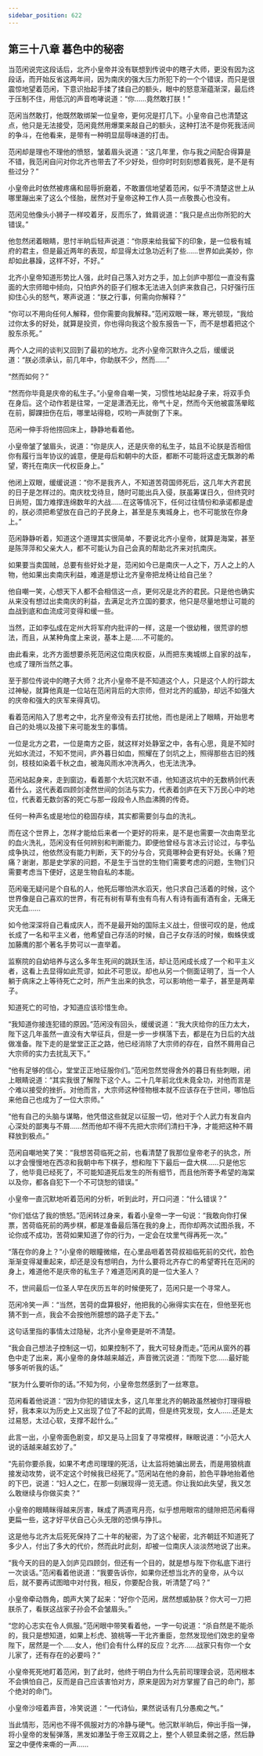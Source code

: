 ```yaml
---
sidebar_position: 622
---
```


## 第三十八章 **暮色中的秘密**

当范闲说完这段话后，北齐小皇帝并没有联想到传说中的瞎子大师，更没有因为这段话，而开始反省这两年间，因为南庆的强大压力所犯下的一个个错误，而只是很震惊地望着范闲，下意识抬起手揉了揉自己的额头，眼中的怒意渐蕴渐深，最后终于压制不住，用低沉的声音咆哮说道：“你……竟然敢打朕！”

范闲当然敢打，他既然敢绑架一位皇帝，更何况是打几下。小皇帝自己也清楚这点，他只是无法接受，范闲竟然用爆栗来敲自己的额头，这种打法不是你死我活间的争斗，在他看来，是带有一种明显屈辱味道的打击。

范闲却是理也不理他的愤怒，皱着眉头说道：“这几年里，你与我之间配合得算是不错，我范闲自问对你北齐也带去了不少好处，但你时时刻刻想着我死，是不是有些过分？”

小皇帝此时依然被疼痛和屈辱折磨着，不敢置信地望着范闲，似乎不清楚这世上从哪里蹦出来了这么个怪胎，居然对于皇帝这种工作人员一点敬畏心也没有。

范闲见他像头小狮子一样咬着牙，反而乐了，耸肩说道：“我只是点出你所犯的大错误。”

他忽然闭着眼睛，思忖半晌后轻声说道：“你原来给我留下的印象，是一位极有城府的君主，但是最近两年的表现，却显得太过急功近利了些……世界如此美妙，你却如此暴躁，这样不好，不好。”

北齐小皇帝知道形势比人强，此时自己落入对方之手，加上剑庐中那位一直没有露面的大宗师暗中倾向，只怕庐外的臣子们根本无法进入剑庐来救自己，只好强行压抑住心头的怒气，寒声说道：“朕之行事，何需向你解释？”

“你可以不用向任何人解释，但你需要向我解释。”范闲双眼一眯，寒光顿现，“我给过你太多的好处，就算是投资，你也得向我这个股东报告一下，而不是想着把这个股东杀死。”

两个人之间的谈判又回到了最初的地方。北齐小皇帝沉默许久之后，缓缓说道：“朕必须承认，前几年中，你助朕不少，然而……”

“然而如何？”

“然而你毕竟是庆帝的私生子。”小皇帝自嘲一笑，习惯性地站起身子来，将双手负在身后。这个动作若是往常，一定是潇洒无比，帝气十足，然而今天他被震荡晕眩在前，脚踝扭伤在后，哪里站得稳，哎哟一声就倒了下来。

范闲一伸手将他捞回床上，静静地看着他。

小皇帝皱了皱眉头，说道：“你是庆人，还是庆帝的私生子，姑且不论朕是否相信你有履行当年协议的诚意，便是母后和朝中的大臣，都断不可能将这虚无飘渺的希望，寄托在南庆一代权臣身上。”

他闭上双眼，缓缓说道：“你不是我齐人，不知道苦荷国师死后，这几年大齐君民的日子是怎样过的。南庆枕戈待旦，随时可能出兵入侵，朕虽筹谋日久，但终究时日尚短，国力难撑连绵数年的大战……在这等情况下，任何过往情份和承诺都是虚的，朕必须把希望放在自己的子民身上，甚至是东夷城身上，也不可能放在你身上。”

范闲静静听着，知道这个道理其实很简单，不要说北齐小皇帝，就算是海棠，甚至是陈萍萍和父亲大人，都不可能认为自己会真的帮助北齐来对抗南庆。

如果要当卖国贼，总要有些好处才是，范闲如今已是南庆一人之下，万人之上的人物，他如果出卖南庆利益，难道是想让北齐皇帝把龙椅让给自己坐？

他自嘲一笑，心想天下人都不会相信这一点，更何况是北齐的君民。只是他也确实从来没有想过出卖南庆的利益，去满足北齐立国的要求，他只是尽量地想让可能的血战到底和血流成河变得和缓一些。

当然，正如李弘成在定州大将军府内批评的一样，这是一个很幼稚，很荒谬的想法，而且，从某种角度上来说，基本上是……不可能的。

由此看来，北齐方面想要杀死范闲这位南庆权臣，从而把东夷城绑上自家的战车，也成了理所当然之事。

至于那位传说中的瞎子大师？北齐小皇帝不是不知道这个人，只是这个人的行踪太过神秘，就算他真是一位站在范闲背后的大宗师，但对北齐的威胁，却远不如强大的庆帝和强大的庆军来得真切。

看着范闲陷入了思考之中，北齐皇帝没有去打扰他，而也是闭上了眼睛，开始思考自己的处境以及接下来可能发生的事情。

一位是北方之君，一位是南方之臣，就这样对处静室之中，各有心思，竟是不知时光如水流过，不知不觉间，庐外暮日如血，照耀在了剑坑之上，照得那些古旧的残剑，枝枝如染着千秋之血，被海风雨水冲洗再久，也无法洗净。

范闲站起身来，走到窗边，看着那个大坑沉默不语，他知道这坑中的无数柄剑代表着什么，这代表着四顾剑凌然世间的剑法与实力，代表着剑庐在天下万民心中的地位，代表着无数剑客的死亡与那一段段令人热血沸腾的传奇。

任何一种声名或是地位的稳固存续，其实都需要剑与血的洗礼。

而在这个世界上，怎样才能给后来者一个更好的将来，是不是也需要一次由南至北的血火洗礼，范闲没有任何辨别和判断能力。即便他曾经与言冰云讨论过，与李弘成争执过，他依然没有能力判断，天下的分与合，究竟哪种会更有好处。长痛？短痛？谢谢，那是史学家的问题，不是生于当世的生物们需要考虑的问题，生物们只需要考虑当下便好，这是生物自私的本能。

范闲毫无疑问是个自私的人，他死后哪怕洪水滔天，他只求自己活着的时候，这个世界像是自己喜欢的世界，有花有树有草有虫有鸟有人有诗有画有酒有金，无痛无灾无血……

如今他深深将自己看成庆人，而不是最开始的国际主义战士，但很可叹的是，他成长成了一名和平主义者，他希望自己存活的时候，自己子女存活的时候，蜘蛛侠或加藤鹰的那个著名手势可以一直举着。

监察院的自幼培养与这么多年生死间的跳跃生活，却让范闲成长成了一个和平主义者，这看上去显得如此荒谬，如此不可思议。却也从另一个侧面证明了，当一个人躺于病床之上等待死亡之时，所产生出来的执念，可以影响他一辈子，甚至是两辈子。

知道死亡的可怕，才知道应该珍惜生命。

“我知道你接连犯错的原因。”范闲没有回头，缓缓说道：“我大庆给你的压力太大，陛下这几年虽然一直没有大举征兵，但是一步一步棋落下去，都是在为日后的大战做准备。陛下走的是堂堂正正之路，他已经消除了大宗师的存在，自然不屑用自己大宗师的实力去扰乱天下。”

“他有足够的信心，堂堂正正地征服你们。”范闲忽然觉得舍外的暮日有些刺眼，闭上眼睛说道：“其实我很了解陛下这个人。二十几年前北伐未竟全功，对他而言是个难以接受的挫折。对他而言，大宗师这种怪物根本就不应该存在于世间，哪怕后来他自己也成为了一位大宗师。”

“他有自己的头脑与谋略，他凭借这些就足以征服一切，他对于个人武力有发自内心深处的鄙夷与不屑……然而他却不得不先把大宗师们清扫干净，才能把这种不屑释放到极点。”

范闲自嘲地笑了笑：“我想苦荷临死之前，也看清楚了我那位皇帝老子的执念，所以才会慢慢地在西凉和我朝中布下棋子，想和陛下下最后一盘大棋……只是他忘了，他毕竟已经死了，不可能知道死后发生的所有细节，而且他所寄予希望的海棠以及你，都各自犯下一个不可饶恕的错误。”

小皇帝一直沉默地听着范闲的分析，听到此时，开口问道：“什么错误？”

“你们低估了我的愤怒。”范闲转过身来，看着小皇帝一字一句说：“我敢向你打保票，苦荷临死前的两步棋，都是准备最后落在我的身上，而你却两次试图杀我，不论你成不成功，苦荷如果知道了你的行为，一定会在坟里气得再死一次。”

“落在你的身上？”小皇帝的眼瞳微缩，在心里品咂着苦荷叔祖临死前的交代，脸色渐渐变得凝重起来，却还是没有想明白，为什么要将北齐存亡的希望寄托在范闲的身上，难道他不是庆帝的私生子？难道范闲真的是一位大圣人？

不，世间最后一位圣人早在庆历五年的时候便死了，范闲只是一个寻常人。

范闲冷笑一声：“当然，苦荷的盘算极好，他把我的心揪得实实在在，但他至死也猜不到一点，我会不会按他所臆想的路子走下去。”

这句话里指的事情太过隐秘，北齐小皇帝更是听不清楚。

“我会自己想法子控制这一切，如果控制不了，我大可轻身而走。”范闲从窗外的暮色中走了出来，离小皇帝的身体越来越近，声音微沉说道：“而陛下您……最好能够多听听我的话。”

“朕为什么要听你的话。”不知为何，小皇帝忽然感到了一丝寒意。

范闲看着他说道：“因为你犯的错误太多，这几年里北齐的朝政虽然被你打理得极好，我本来以为历史上又出现了位了不起的武周，但是终究发现，女人……还是太过易怒，太过心软，支撑不起什么。”

此言一出，小皇帝面色剧变，却又是马上回复了寻常模样，眯眼说道：“小范大人说的话越来越玄妙了。”

“先前你要杀我，如果不考虑司理理的死活，让太监将她骗出房去，而是用狼桃直接发动攻势，说不定这个时候我已经死了。”范闲站在他的身前，脸色平静地抬着他的下巴，说道：“妇人之仁，在那一刻展现得一览无遗。你让我如此失望，我又怎么敢继续与你做买卖？”

小皇帝的眼睛眯得越来厉害，眯成了两道弯月亮，似乎想用眼帘的缝隙把范闲看得更扁一些，这才好平伏自己心头无限的恐惧与挣扎。

这是他与北齐太后死死保持了二十年的秘密，为了这个秘密，北齐朝廷不知道死了多少人，付出了多大的代价，然而此时此刻，却被一位南庆人淡淡然地说了出来。

“我今天的目的是入剑庐见四顾剑，但还有一个目的，就是想与陛下你私底下进行一次谈话。”范闲看着他说道：“我要告诉你，如果你还想当北齐的皇帝，从今以后，就不要再试图暗中对付我，相反，你要配合我，听清楚了吗？”

小皇帝牵动唇角，朗声大笑了起来：“好你个范闲，居然想威胁朕？你大可一刀把朕杀了，看朕这战家子孙会不会皱眉头。”

“您的心志实在令人佩服。”范闲眼中带笑看着他，一字一句说道：“杀自然是不能杀的，我只是想知道，如果上杉虎、狼桃等一干北齐重臣，忽然发现他们效忠的皇帝陛下，居然是一个……女人，他们会有什么样的反应？北齐……战家只有你一个女儿家了，还有存在的必要吗？”

小皇帝死死地盯着范闲，到了此时，他终于明白为什么先前司理理会说，范闲根本不会惧怕自己，反而是自己应该害怕对方，原来是因为对方掌握了自己的命门，那个绝对的命门。

小皇帝沙哑着声音，冷笑说道：“一代诗仙，果然说话有几分愚痴之气。”

当此情形，范闲也不得不佩服对方的冷静与硬气。他沉默半晌后，伸出手指一弹，将小皇帝的发髻弹落，黑发如瀑坠于帝王双肩之上，整个人顿显柔弱之感，然后静室之中便传来嘶的一声……

